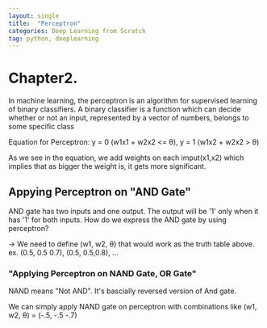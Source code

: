 ```yaml
---
layout: single
title:  "Perceptron"
categories: Deep Learning from Scratch
tag: python, deeplearning
---
```


# Chapter2.
In machine learning, the perceptron is an algorithm for supervised learning of binary classifiers. 
A binary classifier is a function which can decide whether or not an input, 
represented by a vector of numbers, belongs to some specific class

Equation for Perceptron:
y = 0 (w1x1 + w2x2 <= θ),
y = 1 (w1x2 + w2x2 >  θ)

As we see in the equation, we add weights on each imput(x1,x2)
which implies that as bigger the weight is, it gets more significant.

## Appying Perceptron on "AND Gate"

AND gate has two inputs and one output.
The output will be '1' only when it has '1' for both inputs. 
How do we express the AND gate by using perceptron?

-> We need to define (w1, w2, θ) that would work as the truth table above.
ex. (0.5, 0.5 0.7), (0.5, 0.5,0.8), ...

### "Applying Perceptron on NAND Gate, OR Gate"
NAND means "Not AND".
It's bascially reversed version of And gate.

We can simply apply NAND gate on perceptron with combinations like 
(w1, w2, θ) = (-.5, -.5 -.7)
















